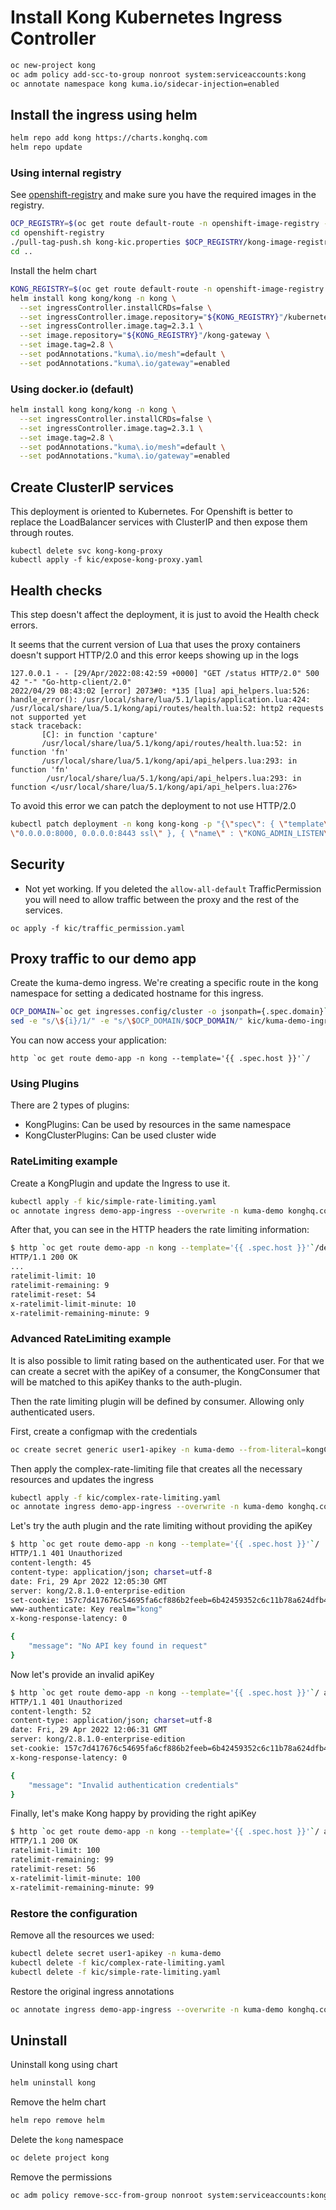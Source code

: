 # Install Kong Kubernetes Ingress Controller

```bash
oc new-project kong
oc adm policy add-scc-to-group nonroot system:serviceaccounts:kong
oc annotate namespace kong kuma.io/sidecar-injection=enabled
```

## Install the ingress using helm

```bash
helm repo add kong https://charts.konghq.com
helm repo update
```

### Using internal registry

See [openshift-registry](./openshift-registry/README.md) and make sure you have the required images in the registry.

```bash
OCP_REGISTRY=$(oc get route default-route -n openshift-image-registry --template='{{ .spec.host }}')
cd openshift-registry
./pull-tag-push.sh kong-kic.properties $OCP_REGISTRY/kong-image-registry
cd ..
```

Install the helm chart

```bash
KONG_REGISTRY=$(oc get route default-route -n openshift-image-registry --template='{{ .spec.host }}')/kong-image-registry
helm install kong kong/kong -n kong \
  --set ingressController.installCRDs=false \
  --set ingressController.image.repository="${KONG_REGISTRY}"/kubernetes-ingress-controller \
  --set ingressController.image.tag=2.3.1 \
  --set image.repository="${KONG_REGISTRY}"/kong-gateway \
  --set image.tag=2.8 \
  --set podAnnotations."kuma\.io/mesh"=default \
  --set podAnnotations."kuma\.io/gateway"=enabled
```

### Using docker.io (default)

```bash
helm install kong kong/kong -n kong \
  --set ingressController.installCRDs=false \
  --set ingressController.image.tag=2.3.1 \
  --set image.tag=2.8 \
  --set podAnnotations."kuma\.io/mesh"=default \
  --set podAnnotations."kuma\.io/gateway"=enabled
```

## Create ClusterIP services

This deployment is oriented to Kubernetes. For Openshift is better to replace the LoadBalancer services
with ClusterIP and then expose them through routes.

```
kubectl delete svc kong-kong-proxy
kubectl apply -f kic/expose-kong-proxy.yaml
```

## Health checks

This step doesn't affect the deployment, it is just to avoid the Health check errors.

It seems that the current version of Lua that uses the proxy containers doesn't support HTTP/2.0 and this error keeps
showing up in the logs

```
127.0.0.1 - - [29/Apr/2022:08:42:59 +0000] "GET /status HTTP/2.0" 500 42 "-" "Go-http-client/2.0"
2022/04/29 08:43:02 [error] 2073#0: *135 [lua] api_helpers.lua:526: handle_error(): /usr/local/share/lua/5.1/lapis/application.lua:424: /usr/local/share/lua/5.1/kong/api/routes/health.lua:52: http2 requests not supported yet
stack traceback:
       [C]: in function 'capture'
       /usr/local/share/lua/5.1/kong/api/routes/health.lua:52: in function 'fn'
       /usr/local/share/lua/5.1/kong/api/api_helpers.lua:293: in function 'fn'
        /usr/local/share/lua/5.1/kong/api/api_helpers.lua:293: in function </usr/local/share/lua/5.1/kong/api/api_helpers.lua:276>
```

To avoid this error we can patch the deployment to not use HTTP/2.0

```bash
kubectl patch deployment -n kong kong-kong -p "{\"spec\": { \"template\" : { \"spec\" : {\"containers\":[{\"name\":\"proxy\",\"env\": [{ \"name\" : \"KONG_PROXY_LISTEN\", \"value\":                                   
\"0.0.0.0:8000, 0.0.0.0:8443 ssl\" }, { \"name\" : \"KONG_ADMIN_LISTEN\", \"value\": \"127.0.0.1:8444 ssl\" }]}]}}}}"
```

## Security

* Not yet working. If you deleted the `allow-all-default` TrafficPermission you will need to allow traffic
between the proxy and the rest of the services.

```
oc apply -f kic/traffic_permission.yaml
```

## Proxy traffic to our demo app

Create the kuma-demo ingress. We're creating a specific route in the kong namespace for setting
a dedicated hostname for this ingress.

```bash
OCP_DOMAIN=`oc get ingresses.config/cluster -o jsonpath={.spec.domain}`
sed -e "s/\${i}/1/" -e "s/\$OCP_DOMAIN/$OCP_DOMAIN/" kic/kuma-demo-ingress.yaml | kubectl apply -f -
```

You can now access your application:

```
http `oc get route demo-app -n kong --template='{{ .spec.host }}'`/
```

### Using Plugins

There are 2 types of plugins:

* KongPlugins: Can be used by resources in the same namespace
* KongClusterPlugins: Can be used cluster wide

### RateLimiting example

Create a KongPlugin and update the Ingress to use it.

```bash
kubectl apply -f kic/simple-rate-limiting.yaml
oc annotate ingress demo-app-ingress --overwrite -n kuma-demo konghq.com/plugins=rate-free-tier
```

After that, you can see in the HTTP headers the rate limiting information:

```bash
$ http `oc get route demo-app -n kong --template='{{ .spec.host }}'`/demo-app
HTTP/1.1 200 OK
...
ratelimit-limit: 10
ratelimit-remaining: 9
ratelimit-reset: 54
x-ratelimit-limit-minute: 10
x-ratelimit-remaining-minute: 9
```

### Advanced RateLimiting example

It is also possible to limit rating based on the authenticated user. For that we can create a secret with the apiKey
of a consumer, the KongConsumer that will be matched to this apiKey thanks to the auth-plugin.

Then the rate limiting plugin will be defined by consumer. Allowing only authenticated users.

First, create a configmap with the credentials

```bash
oc create secret generic user1-apikey -n kuma-demo --from-literal=kongCredType=key-auth --from-literal=key=demo
```

Then apply the complex-rate-limiting file that creates all the necessary resources and updates the ingress

```bash
kubectl apply -f kic/complex-rate-limiting.yaml
oc annotate ingress demo-app-ingress --overwrite -n kuma-demo konghq.com/plugins=user1-auth,rate-paid-tier
```

Let's try the auth plugin and the rate limiting without providing the apiKey

```bash
$ http `oc get route demo-app -n kong --template='{{ .spec.host }}'`/             
HTTP/1.1 401 Unauthorized
content-length: 45
content-type: application/json; charset=utf-8
date: Fri, 29 Apr 2022 12:05:30 GMT
server: kong/2.8.1.0-enterprise-edition
set-cookie: 157c7d417676c54695fa6cf886b2feeb=6b42459352c6c11b78a624dfb4af1f0b; path=/; HttpOnly
www-authenticate: Key realm="kong"
x-kong-response-latency: 0

{
    "message": "No API key found in request"
}
```

Now let's provide an invalid apiKey

```bash
$ http `oc get route demo-app -n kong --template='{{ .spec.host }}'`/ apiKey:invalid         
HTTP/1.1 401 Unauthorized
content-length: 52
content-type: application/json; charset=utf-8
date: Fri, 29 Apr 2022 12:06:31 GMT
server: kong/2.8.1.0-enterprise-edition
set-cookie: 157c7d417676c54695fa6cf886b2feeb=6b42459352c6c11b78a624dfb4af1f0b; path=/; HttpOnly
x-kong-response-latency: 0

{
    "message": "Invalid authentication credentials"
}
```

Finally, let's make Kong happy by providing the right apiKey

```bash
$ http `oc get route demo-app -n kong --template='{{ .spec.host }}'`/ apiKey:demo   
HTTP/1.1 200 OK
ratelimit-limit: 100
ratelimit-remaining: 99
ratelimit-reset: 56
x-ratelimit-limit-minute: 100
x-ratelimit-remaining-minute: 99
```

### Restore the configuration

Remove all the resources we used:

```bash
kubectl delete secret user1-apikey -n kuma-demo
kubectl delete -f kic/complex-rate-limiting.yaml
kubectl delete -f kic/simple-rate-limiting.yaml
```

Restore the original ingress annotations

```bash
oc annotate ingress demo-app-ingress --overwrite -n kuma-demo konghq.com/plugins-
```

## Uninstall

Uninstall kong using chart

```bash
helm uninstall kong
```

Remove the helm chart

```bash
helm repo remove helm
```

Delete the `kong` namespace

```bash
oc delete project kong
```

Remove the permissions

```bash
oc adm policy remove-scc-from-group nonroot system:serviceaccounts:kong
```
